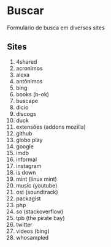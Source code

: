 # Buscar
Formulário de busca em diversos sites

## Sites
1. 4shared
1. acronimos
1. alexa
1. antônimos
1. bing
1. books (b-ok)
1. buscape
1. dicio
1. discogs
1. duck
1. extensões (addons mozilla)
1. github
1. globo play
1. google
1. imdb
1. informal
1. instagram
1. is down
1. mint (linux mint)
1. music (youtube)
1. ost (soundtrack)
1. packagist
1. php
1. so (stackoverflow)
1. tpb (the pirate bay)
1. twitter
1. videos (bing)
1. whosampled
